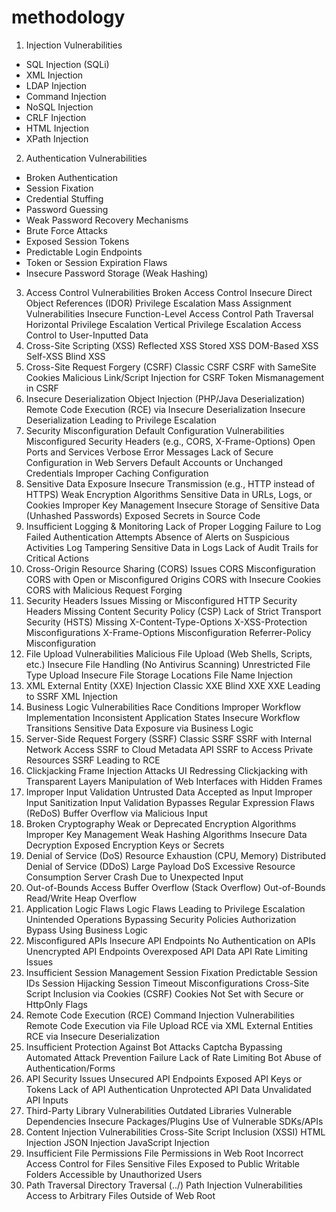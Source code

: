 # methodology

1. Injection Vulnerabilities
- SQL Injection (SQLi)
- XML Injection
- LDAP Injection
- Command Injection
- NoSQL Injection
- CRLF Injection
- HTML Injection
- XPath Injection
2. Authentication Vulnerabilities
- Broken Authentication
- Session Fixation
- Credential Stuffing
- Password Guessing
- Weak Password Recovery Mechanisms
- Brute Force Attacks
- Exposed Session Tokens
- Predictable Login Endpoints
- Token or Session Expiration Flaws
- Insecure Password Storage (Weak Hashing)
3. Access Control Vulnerabilities
Broken Access Control
Insecure Direct Object References (IDOR)
Privilege Escalation
Mass Assignment Vulnerabilities
Insecure Function-Level Access Control
Path Traversal
Horizontal Privilege Escalation
Vertical Privilege Escalation
Access Control to User-Inputted Data
4. Cross-Site Scripting (XSS)
Reflected XSS
Stored XSS
DOM-Based XSS
Self-XSS
Blind XSS
5. Cross-Site Request Forgery (CSRF)
Classic CSRF
CSRF with SameSite Cookies
Malicious Link/Script Injection for CSRF
Token Mismanagement in CSRF
6. Insecure Deserialization
Object Injection (PHP/Java Deserialization)
Remote Code Execution (RCE) via Insecure Deserialization
Insecure Deserialization Leading to Privilege Escalation
7. Security Misconfiguration
Default Configuration Vulnerabilities
Misconfigured Security Headers (e.g., CORS, X-Frame-Options)
Open Ports and Services
Verbose Error Messages
Lack of Secure Configuration in Web Servers
Default Accounts or Unchanged Credentials
Improper Caching Configuration
8. Sensitive Data Exposure
Insecure Transmission (e.g., HTTP instead of HTTPS)
Weak Encryption Algorithms
Sensitive Data in URLs, Logs, or Cookies
Improper Key Management
Insecure Storage of Sensitive Data (Unhashed Passwords)
Exposed Secrets in Source Code
9. Insufficient Logging & Monitoring
Lack of Proper Logging
Failure to Log Failed Authentication Attempts
Absence of Alerts on Suspicious Activities
Log Tampering
Sensitive Data in Logs
Lack of Audit Trails for Critical Actions
10. Cross-Origin Resource Sharing (CORS) Issues
CORS Misconfiguration
CORS with Open or Misconfigured Origins
CORS with Insecure Cookies
CORS with Malicious Request Forging
11. Security Headers Issues
Missing or Misconfigured HTTP Security Headers
Missing Content Security Policy (CSP)
Lack of Strict Transport Security (HSTS)
Missing X-Content-Type-Options
X-XSS-Protection Misconfigurations
X-Frame-Options Misconfiguration
Referrer-Policy Misconfiguration
12. File Upload Vulnerabilities
Malicious File Upload (Web Shells, Scripts, etc.)
Insecure File Handling (No Antivirus Scanning)
Unrestricted File Type Upload
Insecure File Storage Locations
File Name Injection
13. XML External Entity (XXE) Injection
Classic XXE
Blind XXE
XXE Leading to SSRF
XML Injection
14. Business Logic Vulnerabilities
Race Conditions
Improper Workflow Implementation
Inconsistent Application States
Insecure Workflow Transitions
Sensitive Data Exposure via Business Logic
15. Server-Side Request Forgery (SSRF)
Classic SSRF
SSRF with Internal Network Access
SSRF to Cloud Metadata API
SSRF to Access Private Resources
SSRF Leading to RCE
16. Clickjacking
Frame Injection Attacks
UI Redressing
Clickjacking with Transparent Layers
Manipulation of Web Interfaces with Hidden Frames
17. Improper Input Validation
Untrusted Data Accepted as Input
Improper Input Sanitization
Input Validation Bypasses
Regular Expression Flaws (ReDoS)
Buffer Overflow via Malicious Input
18. Broken Cryptography
Weak or Deprecated Encryption Algorithms
Improper Key Management
Weak Hashing Algorithms
Insecure Data Decryption
Exposed Encryption Keys or Secrets
19. Denial of Service (DoS)
Resource Exhaustion (CPU, Memory)
Distributed Denial of Service (DDoS)
Large Payload DoS
Excessive Resource Consumption
Server Crash Due to Unexpected Input
20. Out-of-Bounds Access
Buffer Overflow (Stack Overflow)
Out-of-Bounds Read/Write
Heap Overflow
21. Application Logic Flaws
Logic Flaws Leading to Privilege Escalation
Unintended Operations
Bypassing Security Policies
Authorization Bypass Using Business Logic
22. Misconfigured APIs
Insecure API Endpoints
No Authentication on APIs
Unencrypted API Endpoints
Overexposed API Data
API Rate Limiting Issues
23. Insufficient Session Management
Session Fixation
Predictable Session IDs
Session Hijacking
Session Timeout Misconfigurations
Cross-Site Script Inclusion via Cookies (CSRF)
Cookies Not Set with Secure or HttpOnly Flags
24. Remote Code Execution (RCE)
Command Injection Vulnerabilities
Remote Code Execution via File Upload
RCE via XML External Entities
RCE via Insecure Deserialization
25. Insufficient Protection Against Bot Attacks
Captcha Bypassing
Automated Attack Prevention Failure
Lack of Rate Limiting
Bot Abuse of Authentication/Forms
26. API Security Issues
Unsecured API Endpoints
Exposed API Keys or Tokens
Lack of API Authentication
Unprotected API Data
Unvalidated API Inputs
27. Third-Party Library Vulnerabilities
Outdated Libraries
Vulnerable Dependencies
Insecure Packages/Plugins
Use of Vulnerable SDKs/APIs
28. Content Injection Vulnerabilities
Cross-Site Script Inclusion (XSSI)
HTML Injection
JSON Injection
JavaScript Injection
29. Insufficient File Permissions
File Permissions in Web Root
Incorrect Access Control for Files
Sensitive Files Exposed to Public
Writable Folders Accessible by Unauthorized Users
30. Path Traversal
Directory Traversal (../)
Path Injection Vulnerabilities
Access to Arbitrary Files Outside of Web Root
